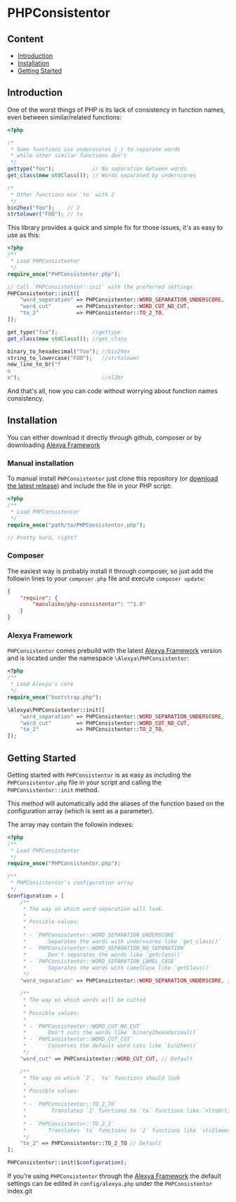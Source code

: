 # PHPConsistentor

## Content
- [Introduction](#introduction)
- [Installation](#installation)
- [Getting Started](#getting_started)

<a name="introduction"></a>
## Introduction

One of the worst things of PHP is its lack of consistency in function names, even between similar/related functions:

```php
<?php

/*
 * Some functions use underscores (_) to separate words
 * while other similar functions don't
 */
gettype("foo");            // No separation between words
get_class(new stdClass()); // Words separated by underscores

/*
 * Other functions mix `to` with 2
 */
bin2hex("foo");    // 2
strtolower("FOO"); // to
```

This library provides a quick and simple fix for those issues, it's as easy to use as this:

```php
<?php
/**
 * Load PHPConsistentor
 */
require_once("PHPConsistentor.php");

// Call `PHPConsistentor::init` with the preferred settings
PHPConsistentor::init([
    "word_separation" => PHPConsistentor::WORD_SEPARATION_UNDERSCORE,
    "word_cut"        => PHPConsistentor::WORD_CUT_NO_CUT,
    "to_2"            => PHPConsistentor::TO_2_TO,
]);

get_type("foo");           //gettype
get_class(new stdClass()); //get_class

binary_to_hexadecimal("foo"); //bin2hex
string_to_lowercase("FOO");   //strtolower
new_line_to_br("f
o
o");                          //nl2br
```

And that's all, now you can code without worrying about function names consistency.

<a name="installation"></a>
## Installation

You can either download it directly through github, composer or by downloading [Alexya Framework](https://github.com/manulaiko/alexya)

### Manual installation

To manual install `PHPConsistentor` just clone this repository (or [download the latest release]()) and include the file in your PHP script:

```php
<?php
/**
 * Load PHPConsistentor
 */
require_once("path/to/PHPConsistentor.php");

// Pretty hard, right?
```

### Composer

The easiest way is probably install it through composer, so just add the followin lines to your `composer.php` file and execute `composer update`:

```json
{
    "require": {
        "manulaiko/php-consistentor": "^1.0"
    }
}

```

### Alexya Framework

`PHPConsistentor` comes prebuild with the latest [Alexya Framework]() version and is located under the namespace `\Alexya\PHPConsistentor`:

```php
<?php
/**
 * Load Alexya's core
 */
require_once("bootstrap.php");

\Alexya\PHPConsistentor::init([
    "word_separation" => PHPConsistentor::WORD_SEPARATION_UNDERSCORE,
    "word_cut"        => PHPConsistentor::WORD_CUT_NO_CUT,
    "to_2"            => PHPConsistentor::TO_2_TO,
]);
```

<a name="getting_started"></a>
## Getting Started

Getting started with `PHPConsistentor` is as easy as including the `PHPConsistentor.php` file in your script and calling the `PHPConsistentor::init` method.

This method will automatically add the aliases of the function based on the configuration array (which is sent as a parameter).

The array may contain the followin indexes:

```php
<?php
/**
 * Load PHPConsistentor
 */
require_once("PHPConsistentor.php");

/**
 * PHPConsistentor's configuration array
 */
$configuration = [
    /**
     * The way on which word separation will look.
     *
     * Possible values:
     *
     * - `PHPConsistentor::WORD_SEPARATION_UNDERSCORE`
     *       Separates the words with underscores like `get_class()`
     * - `PHPConsistentor::WORD_SEPARATION_NO_SEPARATION`
     *       Don't separates the words like `getclass()`
     * - `PHPConsistentor::WORD_SEPARATION_CAMEL_CASE`
     *       Separates the words with camelCase like `getClass()`
     */
    "word_separation" => PHPConsistentor::WORD_SEPARATION_UNDERSCORE, //Default

    /**
     * The way on which words will be cutted
     *
     * Possible values:
     *
     * - `PHPConsistentor::WORD_CUT_NO_CUT`
     *       Don't cuts the words like `binary2hexadecimal()`
     * - `PHPConsistentor::WORD_CUT_CUT`
     *       Conserves the default word cuts like `bin2hex()`
     */
    "word_cut" => PHPConsistentor::WORD_CUT_CUT, // Default

    /**
     * The way on which `2`, `to` functions should look
     *
     * Possible values:
     *
     * - `PHPConsistentor::TO_2_TO`
     *        Translates `2` functions to `to` functions like `nltobr()`
     *
     * - `PHPConsistentor::TO_2_2`
     *       Translates `to` functions to `2` functions like `str2lower()`
     */
    "to_2" => PHPConsistentor::TO_2_TO // Default
];

PHPConsistentor::init($configuration);
```

If you're using `PHPConsistentor` through the [Alexya Framework](https://github.com/manulaiko/alexya) the default
settings can be edited in `config/alexya.php` under the `PHPConsistentor` index.git
